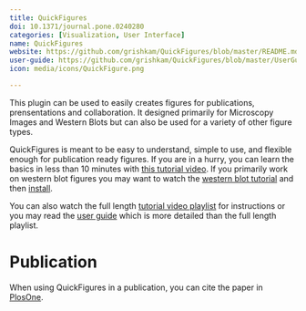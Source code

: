 ```yaml
---
title: QuickFigures
doi: 10.1371/journal.pone.0240280
categories: [Visualization, User Interface]
name: QuickFigures
website: https://github.com/grishkam/QuickFigures/blob/master/README.md
user-guide: https://github.com/grishkam/QuickFigures/blob/master/UserGuide/User%20Guide.md
icon: media/icons/QuickFigure.png

---
```


This plugin can be used to easily creates figures for publications, prensentations and collaboration. 
It designed primarily for Microscopy Images and Western Blots but can also be used for a variety of other figure types. 

QuickFigures is meant to be easy to understand, simple to use, and flexible enough for publication ready figures. 
If you are in a hurry, you can learn the basics in less than 10 minutes with [this tutorial video](https://www.youtube.com/watch?v=9Crg-FAOHmc&t=416s). 
If you primarily work on western blot figures you may want to watch the [western blot tutorial](https://youtu.be/SW-EVxAoJR4) and then [install](https://youtu.be/WOu_P2pf26o).

You can also watch the full length [tutorial video playlist](https://www.youtube.com/watch?v=9Crg-FAOHmc&list=PLM5I73cb55tDX4XCjKGK-Jm3-tJsUb7qm) for instructions or you may read the [user guide](https://github.com/grishkam/QuickFigures/blob/master/UserGuide/User%20Guide.md) which is more detailed than the full length playlist.


# Publication
When using QuickFigures in a publication, you can cite the paper in [PlosOne](https://journals.plos.org/plosone/article?id=10.1371/journal.pone.0240280).


